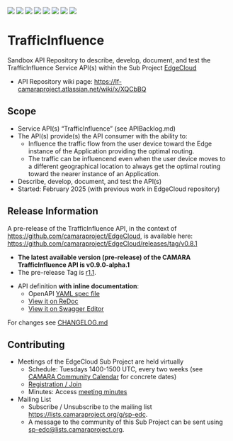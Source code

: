 <a href="https://github.com/camaraproject/TrafficInfluence/commits/" title="Last Commit"><img src="https://img.shields.io/github/last-commit/camaraproject/TrafficInfluence?style=plastic"></a>
<a href="https://github.com/camaraproject/TrafficInfluence/issues" title="Open Issues"><img src="https://img.shields.io/github/issues/camaraproject/TrafficInfluence?style=plastic"></a>
<a href="https://github.com/camaraproject/TrafficInfluence/pulls" title="Open Pull Requests"><img src="https://img.shields.io/github/issues-pr/camaraproject/TrafficInfluence?style=plastic"></a>
<a href="https://github.com/camaraproject/TrafficInfluence/graphs/contributors" title="Contributors"><img src="https://img.shields.io/github/contributors/camaraproject/TrafficInfluence?style=plastic"></a>
<a href="https://github.com/camaraproject/TrafficInfluence" title="Repo Size"><img src="https://img.shields.io/github/repo-size/camaraproject/TrafficInfluence?style=plastic"></a>
<a href="https://github.com/camaraproject/TrafficInfluence/blob/main/LICENSE" title="License"><img src="https://img.shields.io/badge/License-Apache%202.0-green.svg?style=plastic"></a>
<a href="https://github.com/camaraproject/TrafficInfluence/releases/latest" title="Latest Release"><img src="https://img.shields.io/github/release/camaraproject/TrafficInfluence?style=plastic"></a>
<a href="https://github.com/camaraproject/Governance/blob/main/ProjectStructureAndRoles.md" title="Sandbox API Repository"><img src="https://img.shields.io/badge/Sandbox%20API%20Repository-yellow?style=plastic"></a>
<!--
<a href="https://github.com/camaraproject/Governance/blob/main/ProjectStructureAndRoles.md" title="Incubated API Repository"><img src="https://img.shields.io/badge/Incubated%20API%20Repository-green?style=plastic"></a>
<a href="https://github.com/camaraproject/Governance/blob/main/ProjectStructureAndRoles.md" title="Graduated API Repository"><img src="https://img.shields.io/badge/Graduated%20API%20Repository-silver?style=plastic"></a>
<a href="https://github.com/camaraproject/Governance/blob/main/ProjectStructureAndRoles.md" title="Working Group"><img src="https://img.shields.io/badge/Working%20Group-red?style=plastic"></a>
-->


# TrafficInfluence

Sandbox API Repository to describe, develop, document, and test the TrafficInfluence Service API(s) within the Sub Project [EdgeCloud](https://lf-camaraproject.atlassian.net/wiki/x/ujLe)

* API Repository wiki page: https://lf-camaraproject.atlassian.net/wiki/x/XQCbBQ

## Scope

* Service API(s) “TrafficInfluence” (see APIBacklog.md) 
* The API(s) provide(s) the API consumer with the ability to:  
  * Influence the traffic flow from the user device toward the Edge instance of the Application providing the optimal routing.
  * The traffic can be influencend even when the user device moves to a different geographical location to always get the optimal routing toward the nearer instance of an Application.
* Describe, develop, document, and test the API(s)
* Started: February 2025 (with previous work in EdgeCloud repository)
<!-- * Incubating since: §incubation date$ --> 

## Release Information
A pre-release of the TrafficInfluence API, in the context of https://github.com/camaraproject/EdgeCloud, is available here: https://github.com/camaraproject/EdgeCloud/releases/tag/v0.8.1

<!-- The latest public release is available here: https://github.com/camaraproject/TrafficInfluence/releases/latest -->
* **The latest available version (pre-release) of the CAMARA TrafficInfluence API is v0.9.0-alpha.1**
* The pre-release Tag is [r1.1](https://github.com/camaraproject/TrafficInfluence/releases/tag/r1.1).
- API definition **with inline documentation**:
  - OpenAPI [YAML spec file](https://github.com/camaraproject/TrafficInfluence/blob/r1.1/code/API_definitions/traffic-influence.yaml)
  - [View it on ReDoc](https://redocly.github.io/redoc/?url=https://raw.githubusercontent.com/camaraproject/TrafficInfluence/r1.1/code/API_definitions/traffic-influence.yaml&nocors)
  - [View it on Swagger Editor](https://camaraproject.github.io/swagger-ui/?url=https://raw.githubusercontent.com/camaraproject/TrafficInfluence/r1.1/code/API_definitions/traffic-influence.yaml)

For changes see [CHANGELOG.md](https://github.com/camaraproject/TrafficInfluence/blob/main/CHANGELOG.md)

## Contributing
* Meetings of the EdgeCloud Sub Project are held virtually 
    * Schedule: Tuesdays 1400-1500 UTC, every two weeks (see [CAMARA Community Calendar](https://zoom-lfx.platform.linuxfoundation.org/meetings/telcoapi) for concrete dates)
    * [Registration / Join](https://zoom-lfx.platform.linuxfoundation.org/meeting/94237809115?password=05fb6d8a-a913-47d8-b003-db75ecdaa5d9)
    * Minutes: Access [meeting minutes](https://lf-camaraproject.atlassian.net/wiki/x/8Tve)
* Mailing List
    * Subscribe / Unsubscribe to the mailing list <https://lists.camaraproject.org/g/sp-edc>.
    * A message to the community of this Sub Project can be sent using <sp-edc@lists.camaraproject.org>.
